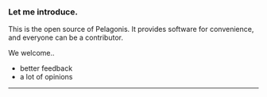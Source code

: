 ### Let me introduce.
This is the open source of Pelagonis. It provides software for convenience, and everyone can be a contributor.

We welcome..

- better feedback
- a lot of opinions

---

